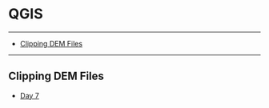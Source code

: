 # QGIS
***
* [Clipping DEM Files](#clipping-dem-files)

***
## Clipping DEM Files
* [Day 7](https://github.com/VikkiWalls/30-Day-Map-Challenge-2022#raster)